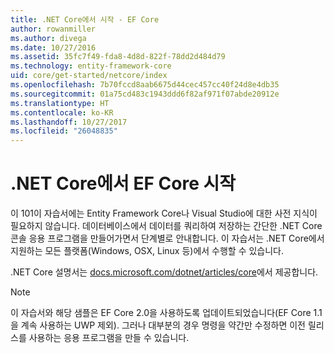 ```yaml
---
title: .NET Core에서 시작 - EF Core
author: rowanmiller
ms.author: divega
ms.date: 10/27/2016
ms.assetid: 35fc7f49-fda8-4d8d-822f-78dd2d484d79
ms.technology: entity-framework-core
uid: core/get-started/netcore/index
ms.openlocfilehash: 7b70fccd8aab6675d44cec457cc40f24d8e4db35
ms.sourcegitcommit: 01a75cd483c1943ddd6f82af971f07abde20912e
ms.translationtype: HT
ms.contentlocale: ko-KR
ms.lasthandoff: 10/27/2017
ms.locfileid: "26048835"
---
```

# <a name="getting-started-with-ef-core-on-net-core"></a>.NET Core에서 EF Core 시작

이 101이 자습서에는 Entity Framework Core나 Visual Studio에 대한 사전 지식이 필요하지 않습니다. 데이터베이스에서 데이터를 쿼리하여 저장하는 간단한 .NET Core 콘솔 응용 프로그램을 만들어가면서 단계별로 안내합니다. 이 자습서는 .NET Core에서 지원하는 모든 플랫폼(Windows, OSX, Linux 등)에서 수행할 수 있습니다.

.NET Core 설명서는 [docs.microsoft.com/dotnet/articles/core](https://docs.microsoft.com/dotnet/articles/core/)에서 제공합니다.

> [!NOTE]  
> 이 자습서와 해당 샘플은 EF Core 2.0을 사용하도록 업데이트되었습니다(EF Core 1.1을 계속 사용하는 UWP 제외). 그러나 대부분의 경우 명령을 약간만 수정하면 이전 릴리스를 사용하는 응용 프로그램을 만들 수 있습니다.
